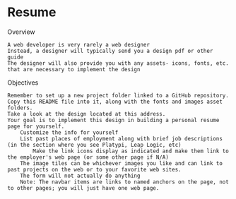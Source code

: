 # Resume

Overview

    A web developer is very rarely a web designer
    Instead, a designer will typically send you a design pdf or other guide
    The designer will also provide you with any assets- icons, fonts, etc. that are necessary to implement the design

Objectives

    Remember to set up a new project folder linked to a GitHub repository. Copy this README file into it, along with the fonts and images asset folders.
    Take a look at the design located at this address.
    Your goal is to implement this design in building a personal resume page for yourself.
        Customize the info for yourself
        List past places of employment along with brief job descriptions (in the section where you see Platypi, Leap Logic, etc)
            Make the link icons display as indicated and make them link to the employer's web page (or some other page if N/A)
        The image tiles can be whichever images you like and can link to past projects on the web or to your favorite web sites.
        The form will not actually do anything
        Note: The navbar items are links to named anchors on the page, not to other pages; you will just have one web page.

